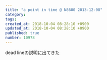 ```yaml
---
title: "a point in time @ N8600 2013-12-08"
category: 
tags: 
created_at: 2018-10-04 08:28:10 +0900
updated_at: 2018-10-04 08:28:10 +0900
published: true
number: 10978
---
```


dead lineの説明に出てきた

